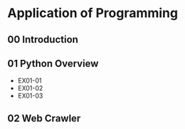 # Application of Programming

## 00 Introduction

## 01 Python Overview

- EX01-01
- EX01-02
- EX01-03

## 02 Web Crawler
